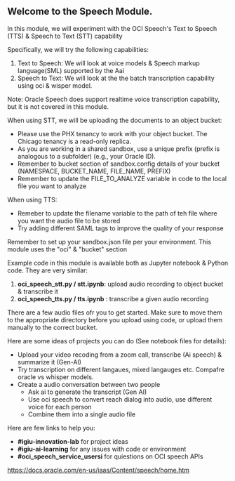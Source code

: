 
## Welcome to the Speech Module.
In this module, we will experiment with the OCI Speech's Text to Speech (TTS) & Speech to Text (STT) capability

Specifically, we will try the following capabilities:
1. Text to Speech: We will look at voice models & Speech markup language(SML) supported by the Aai 
2. Speech to Text: We will look at the the batch transcription capability using oci & wisper model. 

Note: Oracle Speech does support realtime voice transcription capability, but it is not covered in this module.

When using STT, we will be uploading the documents to an object bucket:
- Please use the PHX tenancy to work with your object bucket. The Chicago tenancy is a read-only replica.
- As you are working in a shared sandbox, use a unique prefix (prefix is analogous to a subfolder) (e.g., your Oracle ID).
- Remember to  bucket section of sandbox.config details of your bucket (NAMESPACE, BUCKET_NAME, FILE_NAME, PREFIX)
- Remember to update the FILE_TO_ANALYZE variable in code to the local file you want to analyze

When using TTS: 
- Remeber to update the filename variable to the path of teh file where you want the audio file to be stored 
- Try adding different SAML tags to improve the quality of your response 

Remember to set up your sandbox.json file per your environment. This module  uses the "oci" & "bucket" section

Example code in this module is available both as Jupyter notebook & Python code. They are very similar:

1. **oci_speech_stt.py / stt.ipynb**: upload audio recording to object bucket & transcribe it 
2. **oci_speech_tts.py / tts.ipynb** : transcribe a given audio recording 

There are a few audio files ofr you to get started. Make sure to move them to the appropriate directory before you upload using code, or upload them manually to the correct bucket.

Here are some ideas of projects you can do (See notebook files for details):
- Upload your video recoding from a zoom call, transcribe (Ai speech) & summarize it (Gen-AI)
- Try transcription on different langaues, mixed langauges etc. Compafre oracle vs whisper models. 
- Create a audio conversation between two people
    - Ask ai to generate the transcript (Gen AI)
    - Use oci speech to convert reach dialog into audio, use different voice for each person
    - Combine them into a single audio file

Here are few links to help you: 
- **#igiu-innovation-lab** for project ideas
- **#igiu-ai-learning**  for any issues with code or environment 
- **#oci_speech_service_usersi** for quiestions on OCI speech APIs

https://docs.oracle.com/en-us/iaas/Content/speech/home.htm
